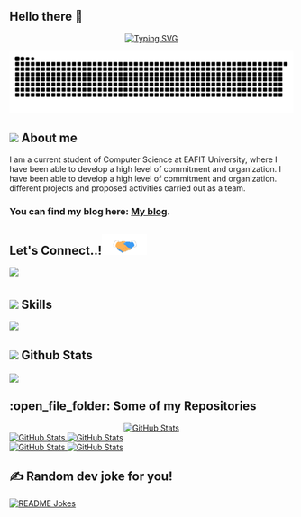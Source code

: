 <h2> Hello there 👋 </h2>

<!--- welcome -->
<div align="center">
<a href="https://git.io/typing-svg"><img src="https://readme-typing-svg.demolab.com?font=Fira+Code&pause=1000&color=3AE800&random=false&width=435&lines=Welcome+to+Mateo's+GitHub" alt="Typing SVG" /></a>
</div>

<!--- snake -->
<p align = "center">
	<img src = "https://github.com/7oSkaaa/7oSkaaa/blob/output/github-contribution-grid-snake.svg?" alt = "Snake Game"/>
</p>

<!--- about me -->
## <picture><img src = "https://github.com/7oSkaaa/7oSkaaa/blob/main/Images/about_me.gif?raw=true" width = 50px></picture> About me
I am a current student of Computer Science at EAFIT University, where I have been able to develop a high level of commitment and organization. I have been able to develop a high level of commitment and organization. different projects and proposed activities carried out as a team.
<br>
### You can find my blog here: [My blog](https://mateoramirezr.hashnode.dev).

<!-- connect with me -->
## <b> Let's Connect..!</b><img src="https://github.com/0xAbdulKhalid/0xAbdulKhalid/raw/main/assets/mdImages/handshake.gif" width ="80">
<a href="mailto:matteo.dcj@gmail.com" target="_blank">
<img src="https://img.shields.io/badge/gmail:  matteo.dcj-%23EA4335.svg?style=for-the-badge&logo=gmail&logoColor=white" t=mail style="margin-bottom: 5px;" />
</a>

<!-- skills -->
## <img src="https://media2.giphy.com/media/QssGEmpkyEOhBCb7e1/giphy.gif?cid=ecf05e47a0n3gi1bfqntqmob8g9aid1oyj2wr3ds3mg700bl&rid=giphy.gif" width ="25"><b> Skills</b>
<a href="https://skillicons.dev">
    <img src="https://skillicons.dev/icons?i=py,django,mysql,git,github,html,css,azure,mongodb,java,php,vscode&perline=14" />
</a>

<!-- github stats -->
## <img src="https://media.giphy.com/media/iY8CRBdQXODJSCERIr/giphy.gif" width="35"><b> Github Stats </b>
<img  align="center"  src="https://github-readme-stats.anuraghazra1.vercel.app/api/top-langs/?username=MateoRamirezRubio1&theme=dark&hide_border=false&no-bg=true&no-frame=true&langs_count=10"/>

<!-- some of my repositories -->
<h2> :open_file_folder: Some of my Repositories </h2>
<div align="center">
<a href="https://github.com/MateoRamirezRubio1/Senior_Companion_Service">
    <img src="https://github-readme-stats.vercel.app/api/pin/?username=MateoRamirezRubio1&repo=Senior_Companion_Service&theme=tokyonight" alt="GitHub Stats" />
</a>
</div>
<div>
<a href="https://github.com/MateoRamirezRubio1/reto2DatosAlgoritmos">
    <img src="https://github-readme-stats.vercel.app/api/pin/?username=MateoRamirezRubio1&repo=reto2DatosAlgoritmos&theme=tokyonight" alt="GitHub Stats" />
</a>
<a href="https://github.com/MateoRamirezRubio1/ST0245-002">
    <img src="https://github-readme-stats.vercel.app/api/pin/?username=MateoRamirezRubio1&repo=ST0245-002&theme=tokyonight" alt="GitHub Stats" />
</a>
</div>
<div>
<a href="https://github.com/MateoRamirezRubio1/proyecto1Telematica2024-1">
    <img src="https://github-readme-stats.vercel.app/api/pin/?username=MateoRamirezRubio1&repo=proxyInversoBalanceadorCarga&theme=tokyonight" alt="GitHub Stats" />
</a>
<a href="https://github.com/MateoRamirezRubio1/Offerty">
    <img src="https://github-readme-stats.vercel.app/api/pin/?username=MateoRamirezRubio1&repo=Offerty&theme=tokyonight" alt="GitHub Stats" />
</a>
</div>

<!-- random dev joke -->
<h2>✍️ Random dev joke for you!</h2>
<a href="https://readme-jokes.vercel.app"><img align="center" src="https://readme-jokes.vercel.app/api" alt="README Jokes"></a>



<!--
**MateoRamirezRubio1/MateoRamirezRubio1** is a ✨ _special_ ✨ repository because its `README.md` (this file) appears on your GitHub profile.

Here are some ideas to get you started:

- 🔭 I’m currently working on ...
- 🌱 I’m currently learning ...
- 👯 I’m looking to collaborate on ...
- 🤔 I’m looking for help with ...
- 💬 Ask me about ...
- 📫 How to reach me: ...
- 😄 Pronouns: ...
- ⚡ Fun fact: ...
-->
